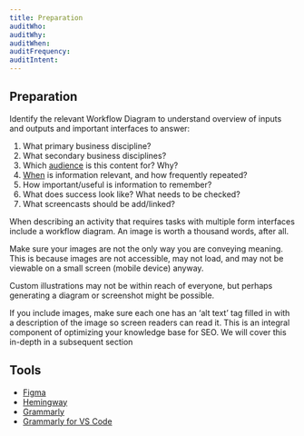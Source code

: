 ```yaml
---
title: Preparation
auditWho:
auditWhy:
auditWhen:
auditFrequency:
auditIntent:
---
```


## Preparation

Identify the relevant Workflow Diagram to understand overview of inputs and outputs and important interfaces to answer:

1. What primary business discipline?
2. What secondary business disciplines?
3. Which [audience](../audience/) is this content for? Why?
4. [When](https://www.youtube.com/watch?v=7MiEWXA-JWk) is information relevant, and how frequently repeated?
5. How important/useful is information to remember?
6. What does success look like? What needs to be checked?
7. What screencasts should be add/linked?

When describing an activity that requires tasks with multiple form interfaces include a workflow diagram. An image is worth a thousand words, after all.

Make sure your images are not the only way you are conveying meaning. This is because images are not accessible, may not load, and may not be viewable on a small screen (mobile device) anyway.

Custom illustrations may not be within reach of everyone, but perhaps generating a diagram or screenshot might be possible.

If you include images, make sure each one has an ‘alt text’ tag filled in with a description of the image so screen readers can read it. This is an integral component of optimizing your knowledge base for SEO. We will cover this in-depth in a subsequent section

## Tools

- [Figma](https://www.figma.com/downloads/)
- [Hemingway](http://www.hemingwayapp.com/)
- [Grammarly](https://support.grammarly.com/hc/en-us/articles/115000090792-What-is-Grammarly-)
- [Grammarly for VS Code](https://marketplace.visualstudio.com/items?itemName=znck.grammarly)
